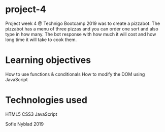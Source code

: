 # project-4
Project week 4 @ Technigo Bootcamp 2019 was to create a pizzabot. The pizzabot has a menu of three pizzas and you can order one sort and also type in how many. The bot response with how much it will cost and how long time it will take to cook them.

# Learning objectives
How to use functions & conditionals
How to modify the DOM using JavaScript

# Technologies used
HTML5
CSS3
JavaScript



Sofie Nyblad 2019
